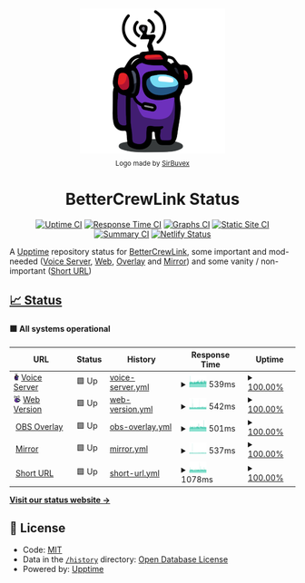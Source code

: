 <br />
<p align="center">
  <a href="https://github.com/OhMyGuus/BetterCrewLink">
    <img src="https://github.com/OhMyGuus/BetterCrewLink/raw/nightly/src/renderer/logos/sizes/256-BCL-Logo-shadow.png" alt="BetterCrewLink Logo">
  </a>
  <br/>
  <sub>Logo made by <a href="https://github.com/SirBuvex">SirBuvex</a></sub>
</p>
<h1 align="center">BetterCrewLink Status</h1>

<p align="center">
  <a href="https://github.com/MatadorProBr/BetterCrewLink-status/actions?query=workflow%3A%22Uptime+CI%22"><img src="https://github.com/MatadorProBr/BetterCrewLink-status/workflows/Uptime%20CI/badge.svg" alt="Uptime CI"></img></a>
  <a href="https://github.com/MatadorProBr/BetterCrewLink-status/actions?query=workflow%3A%22Response+Time+CI%22"><img src="https://github.com/MatadorProBr/BetterCrewLink-status/workflows/Response%20Time%20CI/badge.svg" alt="Response Time CI"></img></a>
  <a href="https://github.com/MatadorProBr/BetterCrewLink-status/actions?query=workflow%3A%22Graphs+CI%22"><img src="https://github.com/MatadorProBr/BetterCrewLink-status/workflows/Graphs%20CI/badge.svg" alt="Graphs CI"></img></a>
  <a href="https://github.com/MatadorProBr/BetterCrewLink-status/actions?query=workflow%3A%22Static+Site+CI%22"><img src="https://github.com/MatadorProBr/BetterCrewLink-status/workflows/Static%20Site%20CI/badge.svg" alt="Static Site CI"></img></a>
  <a href="https://github.com/MatadorProBr/BetterCrewLink-status/actions?query=workflow%3A%22Summary+CI%22"><img src="https://github.com/MatadorProBr/BetterCrewLink-status/workflows/Summary%20CI/badge.svg" alt="Summary CI"></img></a>
  <a href="https://app.netlify.com/sites/bettercrewlink-status/deploys"><img src="https://api.netlify.com/api/v1/badges/7e79c4c1-1193-4891-af48-cdb795d2eaf9/deploy-status" alt="Netlify Status"></img></a>

A [Upptime](https://github.com/upptime/upptime) repository status for [BetterCrewLink](https://github.com/OhMyGuus/BetterCrewLink), some important and mod-needed ([Voice Server](https://bettercrewlink-status.netlify.app/history/voice-server), [Web](https://bettercrewlink-status.netlify.app/history/web-version), [Overlay](https://bettercrewlink-status.netlify.app/history/obs-overlay) and [Mirror](https://bettercrewlink-status.netlify.app/history/mirror)) and some vanity / non-important ([Short URL](https://bettercrewlink-status.netlify.app/history/short-url))

## [📈 Status](https://bettercrewlink-status.netlify.app/)

#### <!--live status--> **🟩 All systems operational**

<!--start: status pages-->
<!-- This summary is generated by Upptime (https://github.com/upptime/upptime) -->
<!-- Do not edit this manually, your changes will be overwritten -->
<!-- prettier-ignore -->
| URL | Status | History | Response Time | Uptime |
| --- | ------ | ------- | ------------- | ------ |
| <img alt="" src="https://raw.githubusercontent.com/OhMyGuus/BetterCrewLink/nightly/src/renderer/logos/BCL-Logo-shadow.svg" height="13"> [Voice Server](https://bettercrewl.ink/) | 🟩 Up | [voice-server.yml](https://github.com/MatadorProBr/BetterCrewLink-status/commits/HEAD/history/voice-server.yml) | <details><summary><img alt="Response time graph" src="./graphs/voice-server/response-time-week.png" height="20"> 539ms</summary><br><a href="https://bettercrewlink-status.netlify.app/history/voice-server"><img alt="Response time 531" src="https://img.shields.io/endpoint?url=https%3A%2F%2Fraw.githubusercontent.com%2FMatadorProBr%2FBetterCrewLink-status%2FHEAD%2Fapi%2Fvoice-server%2Fresponse-time.json"></a><br><a href="https://bettercrewlink-status.netlify.app/history/voice-server"><img alt="24-hour response time 548" src="https://img.shields.io/endpoint?url=https%3A%2F%2Fraw.githubusercontent.com%2FMatadorProBr%2FBetterCrewLink-status%2FHEAD%2Fapi%2Fvoice-server%2Fresponse-time-day.json"></a><br><a href="https://bettercrewlink-status.netlify.app/history/voice-server"><img alt="7-day response time 539" src="https://img.shields.io/endpoint?url=https%3A%2F%2Fraw.githubusercontent.com%2FMatadorProBr%2FBetterCrewLink-status%2FHEAD%2Fapi%2Fvoice-server%2Fresponse-time-week.json"></a><br><a href="https://bettercrewlink-status.netlify.app/history/voice-server"><img alt="30-day response time 537" src="https://img.shields.io/endpoint?url=https%3A%2F%2Fraw.githubusercontent.com%2FMatadorProBr%2FBetterCrewLink-status%2FHEAD%2Fapi%2Fvoice-server%2Fresponse-time-month.json"></a><br><a href="https://bettercrewlink-status.netlify.app/history/voice-server"><img alt="1-year response time 531" src="https://img.shields.io/endpoint?url=https%3A%2F%2Fraw.githubusercontent.com%2FMatadorProBr%2FBetterCrewLink-status%2FHEAD%2Fapi%2Fvoice-server%2Fresponse-time-year.json"></a></details> | <details><summary><a href="https://bettercrewlink-status.netlify.app/history/voice-server">100.00%</a></summary><a href="https://bettercrewlink-status.netlify.app/history/voice-server"><img alt="All-time uptime 100.00%" src="https://img.shields.io/endpoint?url=https%3A%2F%2Fraw.githubusercontent.com%2FMatadorProBr%2FBetterCrewLink-status%2FHEAD%2Fapi%2Fvoice-server%2Fuptime.json"></a><br><a href="https://bettercrewlink-status.netlify.app/history/voice-server"><img alt="24-hour uptime 100.00%" src="https://img.shields.io/endpoint?url=https%3A%2F%2Fraw.githubusercontent.com%2FMatadorProBr%2FBetterCrewLink-status%2FHEAD%2Fapi%2Fvoice-server%2Fuptime-day.json"></a><br><a href="https://bettercrewlink-status.netlify.app/history/voice-server"><img alt="7-day uptime 100.00%" src="https://img.shields.io/endpoint?url=https%3A%2F%2Fraw.githubusercontent.com%2FMatadorProBr%2FBetterCrewLink-status%2FHEAD%2Fapi%2Fvoice-server%2Fuptime-week.json"></a><br><a href="https://bettercrewlink-status.netlify.app/history/voice-server"><img alt="30-day uptime 100.00%" src="https://img.shields.io/endpoint?url=https%3A%2F%2Fraw.githubusercontent.com%2FMatadorProBr%2FBetterCrewLink-status%2FHEAD%2Fapi%2Fvoice-server%2Fuptime-month.json"></a><br><a href="https://bettercrewlink-status.netlify.app/history/voice-server"><img alt="1-year uptime 100.00%" src="https://img.shields.io/endpoint?url=https%3A%2F%2Fraw.githubusercontent.com%2FMatadorProBr%2FBetterCrewLink-status%2FHEAD%2Fapi%2Fvoice-server%2Fuptime-year.json"></a></details>
| <img alt="" src="https://raw.githubusercontent.com/OhMyGuus/BetterCrewlink-mobile/master/src/assets/icon/favicon.png" height="13"> [Web Version](https://web.bettercrewl.ink/) | 🟩 Up | [web-version.yml](https://github.com/MatadorProBr/BetterCrewLink-status/commits/HEAD/history/web-version.yml) | <details><summary><img alt="Response time graph" src="./graphs/web-version/response-time-week.png" height="20"> 542ms</summary><br><a href="https://bettercrewlink-status.netlify.app/history/web-version"><img alt="Response time 582" src="https://img.shields.io/endpoint?url=https%3A%2F%2Fraw.githubusercontent.com%2FMatadorProBr%2FBetterCrewLink-status%2FHEAD%2Fapi%2Fweb-version%2Fresponse-time.json"></a><br><a href="https://bettercrewlink-status.netlify.app/history/web-version"><img alt="24-hour response time 525" src="https://img.shields.io/endpoint?url=https%3A%2F%2Fraw.githubusercontent.com%2FMatadorProBr%2FBetterCrewLink-status%2FHEAD%2Fapi%2Fweb-version%2Fresponse-time-day.json"></a><br><a href="https://bettercrewlink-status.netlify.app/history/web-version"><img alt="7-day response time 542" src="https://img.shields.io/endpoint?url=https%3A%2F%2Fraw.githubusercontent.com%2FMatadorProBr%2FBetterCrewLink-status%2FHEAD%2Fapi%2Fweb-version%2Fresponse-time-week.json"></a><br><a href="https://bettercrewlink-status.netlify.app/history/web-version"><img alt="30-day response time 596" src="https://img.shields.io/endpoint?url=https%3A%2F%2Fraw.githubusercontent.com%2FMatadorProBr%2FBetterCrewLink-status%2FHEAD%2Fapi%2Fweb-version%2Fresponse-time-month.json"></a><br><a href="https://bettercrewlink-status.netlify.app/history/web-version"><img alt="1-year response time 582" src="https://img.shields.io/endpoint?url=https%3A%2F%2Fraw.githubusercontent.com%2FMatadorProBr%2FBetterCrewLink-status%2FHEAD%2Fapi%2Fweb-version%2Fresponse-time-year.json"></a></details> | <details><summary><a href="https://bettercrewlink-status.netlify.app/history/web-version">100.00%</a></summary><a href="https://bettercrewlink-status.netlify.app/history/web-version"><img alt="All-time uptime 99.93%" src="https://img.shields.io/endpoint?url=https%3A%2F%2Fraw.githubusercontent.com%2FMatadorProBr%2FBetterCrewLink-status%2FHEAD%2Fapi%2Fweb-version%2Fuptime.json"></a><br><a href="https://bettercrewlink-status.netlify.app/history/web-version"><img alt="24-hour uptime 100.00%" src="https://img.shields.io/endpoint?url=https%3A%2F%2Fraw.githubusercontent.com%2FMatadorProBr%2FBetterCrewLink-status%2FHEAD%2Fapi%2Fweb-version%2Fuptime-day.json"></a><br><a href="https://bettercrewlink-status.netlify.app/history/web-version"><img alt="7-day uptime 100.00%" src="https://img.shields.io/endpoint?url=https%3A%2F%2Fraw.githubusercontent.com%2FMatadorProBr%2FBetterCrewLink-status%2FHEAD%2Fapi%2Fweb-version%2Fuptime-week.json"></a><br><a href="https://bettercrewlink-status.netlify.app/history/web-version"><img alt="30-day uptime 99.76%" src="https://img.shields.io/endpoint?url=https%3A%2F%2Fraw.githubusercontent.com%2FMatadorProBr%2FBetterCrewLink-status%2FHEAD%2Fapi%2Fweb-version%2Fuptime-month.json"></a><br><a href="https://bettercrewlink-status.netlify.app/history/web-version"><img alt="1-year uptime 99.93%" src="https://img.shields.io/endpoint?url=https%3A%2F%2Fraw.githubusercontent.com%2FMatadorProBr%2FBetterCrewLink-status%2FHEAD%2Fapi%2Fweb-version%2Fuptime-year.json"></a></details>
| <img alt="" src="https://favicons.githubusercontent.com/obs.bettercrewlink.app" height="13"> [OBS Overlay](https://obs.bettercrewlink.app/) | 🟩 Up | [obs-overlay.yml](https://github.com/MatadorProBr/BetterCrewLink-status/commits/HEAD/history/obs-overlay.yml) | <details><summary><img alt="Response time graph" src="./graphs/obs-overlay/response-time-week.png" height="20"> 501ms</summary><br><a href="https://bettercrewlink-status.netlify.app/history/obs-overlay"><img alt="Response time 540" src="https://img.shields.io/endpoint?url=https%3A%2F%2Fraw.githubusercontent.com%2FMatadorProBr%2FBetterCrewLink-status%2FHEAD%2Fapi%2Fobs-overlay%2Fresponse-time.json"></a><br><a href="https://bettercrewlink-status.netlify.app/history/obs-overlay"><img alt="24-hour response time 493" src="https://img.shields.io/endpoint?url=https%3A%2F%2Fraw.githubusercontent.com%2FMatadorProBr%2FBetterCrewLink-status%2FHEAD%2Fapi%2Fobs-overlay%2Fresponse-time-day.json"></a><br><a href="https://bettercrewlink-status.netlify.app/history/obs-overlay"><img alt="7-day response time 501" src="https://img.shields.io/endpoint?url=https%3A%2F%2Fraw.githubusercontent.com%2FMatadorProBr%2FBetterCrewLink-status%2FHEAD%2Fapi%2Fobs-overlay%2Fresponse-time-week.json"></a><br><a href="https://bettercrewlink-status.netlify.app/history/obs-overlay"><img alt="30-day response time 550" src="https://img.shields.io/endpoint?url=https%3A%2F%2Fraw.githubusercontent.com%2FMatadorProBr%2FBetterCrewLink-status%2FHEAD%2Fapi%2Fobs-overlay%2Fresponse-time-month.json"></a><br><a href="https://bettercrewlink-status.netlify.app/history/obs-overlay"><img alt="1-year response time 540" src="https://img.shields.io/endpoint?url=https%3A%2F%2Fraw.githubusercontent.com%2FMatadorProBr%2FBetterCrewLink-status%2FHEAD%2Fapi%2Fobs-overlay%2Fresponse-time-year.json"></a></details> | <details><summary><a href="https://bettercrewlink-status.netlify.app/history/obs-overlay">100.00%</a></summary><a href="https://bettercrewlink-status.netlify.app/history/obs-overlay"><img alt="All-time uptime 99.89%" src="https://img.shields.io/endpoint?url=https%3A%2F%2Fraw.githubusercontent.com%2FMatadorProBr%2FBetterCrewLink-status%2FHEAD%2Fapi%2Fobs-overlay%2Fuptime.json"></a><br><a href="https://bettercrewlink-status.netlify.app/history/obs-overlay"><img alt="24-hour uptime 100.00%" src="https://img.shields.io/endpoint?url=https%3A%2F%2Fraw.githubusercontent.com%2FMatadorProBr%2FBetterCrewLink-status%2FHEAD%2Fapi%2Fobs-overlay%2Fuptime-day.json"></a><br><a href="https://bettercrewlink-status.netlify.app/history/obs-overlay"><img alt="7-day uptime 100.00%" src="https://img.shields.io/endpoint?url=https%3A%2F%2Fraw.githubusercontent.com%2FMatadorProBr%2FBetterCrewLink-status%2FHEAD%2Fapi%2Fobs-overlay%2Fuptime-week.json"></a><br><a href="https://bettercrewlink-status.netlify.app/history/obs-overlay"><img alt="30-day uptime 99.73%" src="https://img.shields.io/endpoint?url=https%3A%2F%2Fraw.githubusercontent.com%2FMatadorProBr%2FBetterCrewLink-status%2FHEAD%2Fapi%2Fobs-overlay%2Fuptime-month.json"></a><br><a href="https://bettercrewlink-status.netlify.app/history/obs-overlay"><img alt="1-year uptime 99.89%" src="https://img.shields.io/endpoint?url=https%3A%2F%2Fraw.githubusercontent.com%2FMatadorProBr%2FBetterCrewLink-status%2FHEAD%2Fapi%2Fobs-overlay%2Fuptime-year.json"></a></details>
| <img alt="" src="https://favicons.githubusercontent.com/mirror.bettercrewl.ink" height="13"> [Mirror](https://mirror.bettercrewl.ink/) | 🟩 Up | [mirror.yml](https://github.com/MatadorProBr/BetterCrewLink-status/commits/HEAD/history/mirror.yml) | <details><summary><img alt="Response time graph" src="./graphs/mirror/response-time-week.png" height="20"> 537ms</summary><br><a href="https://bettercrewlink-status.netlify.app/history/mirror"><img alt="Response time 565" src="https://img.shields.io/endpoint?url=https%3A%2F%2Fraw.githubusercontent.com%2FMatadorProBr%2FBetterCrewLink-status%2FHEAD%2Fapi%2Fmirror%2Fresponse-time.json"></a><br><a href="https://bettercrewlink-status.netlify.app/history/mirror"><img alt="24-hour response time 523" src="https://img.shields.io/endpoint?url=https%3A%2F%2Fraw.githubusercontent.com%2FMatadorProBr%2FBetterCrewLink-status%2FHEAD%2Fapi%2Fmirror%2Fresponse-time-day.json"></a><br><a href="https://bettercrewlink-status.netlify.app/history/mirror"><img alt="7-day response time 537" src="https://img.shields.io/endpoint?url=https%3A%2F%2Fraw.githubusercontent.com%2FMatadorProBr%2FBetterCrewLink-status%2FHEAD%2Fapi%2Fmirror%2Fresponse-time-week.json"></a><br><a href="https://bettercrewlink-status.netlify.app/history/mirror"><img alt="30-day response time 577" src="https://img.shields.io/endpoint?url=https%3A%2F%2Fraw.githubusercontent.com%2FMatadorProBr%2FBetterCrewLink-status%2FHEAD%2Fapi%2Fmirror%2Fresponse-time-month.json"></a><br><a href="https://bettercrewlink-status.netlify.app/history/mirror"><img alt="1-year response time 565" src="https://img.shields.io/endpoint?url=https%3A%2F%2Fraw.githubusercontent.com%2FMatadorProBr%2FBetterCrewLink-status%2FHEAD%2Fapi%2Fmirror%2Fresponse-time-year.json"></a></details> | <details><summary><a href="https://bettercrewlink-status.netlify.app/history/mirror">100.00%</a></summary><a href="https://bettercrewlink-status.netlify.app/history/mirror"><img alt="All-time uptime 99.91%" src="https://img.shields.io/endpoint?url=https%3A%2F%2Fraw.githubusercontent.com%2FMatadorProBr%2FBetterCrewLink-status%2FHEAD%2Fapi%2Fmirror%2Fuptime.json"></a><br><a href="https://bettercrewlink-status.netlify.app/history/mirror"><img alt="24-hour uptime 100.00%" src="https://img.shields.io/endpoint?url=https%3A%2F%2Fraw.githubusercontent.com%2FMatadorProBr%2FBetterCrewLink-status%2FHEAD%2Fapi%2Fmirror%2Fuptime-day.json"></a><br><a href="https://bettercrewlink-status.netlify.app/history/mirror"><img alt="7-day uptime 100.00%" src="https://img.shields.io/endpoint?url=https%3A%2F%2Fraw.githubusercontent.com%2FMatadorProBr%2FBetterCrewLink-status%2FHEAD%2Fapi%2Fmirror%2Fuptime-week.json"></a><br><a href="https://bettercrewlink-status.netlify.app/history/mirror"><img alt="30-day uptime 99.73%" src="https://img.shields.io/endpoint?url=https%3A%2F%2Fraw.githubusercontent.com%2FMatadorProBr%2FBetterCrewLink-status%2FHEAD%2Fapi%2Fmirror%2Fuptime-month.json"></a><br><a href="https://bettercrewlink-status.netlify.app/history/mirror"><img alt="1-year uptime 99.91%" src="https://img.shields.io/endpoint?url=https%3A%2F%2Fraw.githubusercontent.com%2FMatadorProBr%2FBetterCrewLink-status%2FHEAD%2Fapi%2Fmirror%2Fuptime-year.json"></a></details>
| <img alt="" src="https://favicons.githubusercontent.com/bettercrewlink.app" height="13"> [Short URL](https://bettercrewlink.app/) | 🟩 Up | [short-url.yml](https://github.com/MatadorProBr/BetterCrewLink-status/commits/HEAD/history/short-url.yml) | <details><summary><img alt="Response time graph" src="./graphs/short-url/response-time-week.png" height="20"> 1078ms</summary><br><a href="https://bettercrewlink-status.netlify.app/history/short-url"><img alt="Response time 1158" src="https://img.shields.io/endpoint?url=https%3A%2F%2Fraw.githubusercontent.com%2FMatadorProBr%2FBetterCrewLink-status%2FHEAD%2Fapi%2Fshort-url%2Fresponse-time.json"></a><br><a href="https://bettercrewlink-status.netlify.app/history/short-url"><img alt="24-hour response time 1069" src="https://img.shields.io/endpoint?url=https%3A%2F%2Fraw.githubusercontent.com%2FMatadorProBr%2FBetterCrewLink-status%2FHEAD%2Fapi%2Fshort-url%2Fresponse-time-day.json"></a><br><a href="https://bettercrewlink-status.netlify.app/history/short-url"><img alt="7-day response time 1078" src="https://img.shields.io/endpoint?url=https%3A%2F%2Fraw.githubusercontent.com%2FMatadorProBr%2FBetterCrewLink-status%2FHEAD%2Fapi%2Fshort-url%2Fresponse-time-week.json"></a><br><a href="https://bettercrewlink-status.netlify.app/history/short-url"><img alt="30-day response time 1184" src="https://img.shields.io/endpoint?url=https%3A%2F%2Fraw.githubusercontent.com%2FMatadorProBr%2FBetterCrewLink-status%2FHEAD%2Fapi%2Fshort-url%2Fresponse-time-month.json"></a><br><a href="https://bettercrewlink-status.netlify.app/history/short-url"><img alt="1-year response time 1158" src="https://img.shields.io/endpoint?url=https%3A%2F%2Fraw.githubusercontent.com%2FMatadorProBr%2FBetterCrewLink-status%2FHEAD%2Fapi%2Fshort-url%2Fresponse-time-year.json"></a></details> | <details><summary><a href="https://bettercrewlink-status.netlify.app/history/short-url">100.00%</a></summary><a href="https://bettercrewlink-status.netlify.app/history/short-url"><img alt="All-time uptime 99.96%" src="https://img.shields.io/endpoint?url=https%3A%2F%2Fraw.githubusercontent.com%2FMatadorProBr%2FBetterCrewLink-status%2FHEAD%2Fapi%2Fshort-url%2Fuptime.json"></a><br><a href="https://bettercrewlink-status.netlify.app/history/short-url"><img alt="24-hour uptime 100.00%" src="https://img.shields.io/endpoint?url=https%3A%2F%2Fraw.githubusercontent.com%2FMatadorProBr%2FBetterCrewLink-status%2FHEAD%2Fapi%2Fshort-url%2Fuptime-day.json"></a><br><a href="https://bettercrewlink-status.netlify.app/history/short-url"><img alt="7-day uptime 100.00%" src="https://img.shields.io/endpoint?url=https%3A%2F%2Fraw.githubusercontent.com%2FMatadorProBr%2FBetterCrewLink-status%2FHEAD%2Fapi%2Fshort-url%2Fuptime-week.json"></a><br><a href="https://bettercrewlink-status.netlify.app/history/short-url"><img alt="30-day uptime 99.87%" src="https://img.shields.io/endpoint?url=https%3A%2F%2Fraw.githubusercontent.com%2FMatadorProBr%2FBetterCrewLink-status%2FHEAD%2Fapi%2Fshort-url%2Fuptime-month.json"></a><br><a href="https://bettercrewlink-status.netlify.app/history/short-url"><img alt="1-year uptime 99.96%" src="https://img.shields.io/endpoint?url=https%3A%2F%2Fraw.githubusercontent.com%2FMatadorProBr%2FBetterCrewLink-status%2FHEAD%2Fapi%2Fshort-url%2Fuptime-year.json"></a></details>

<!--end: status pages-->

[**Visit our status website →**](https://bettercrewlink-status.netlify.app/)

## 📄 License

- Code: [MIT](./LICENSE)
- Data in the <a href="https://github.com/MatadorProBr/BetterCrewLink-status/tree/master/history">`/history`</a> directory: [Open Database License](https://opendatacommons.org/licenses/odbl/1-0/)
- Powered by: [Upptime](https://github.com/upptime/upptime)
